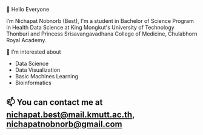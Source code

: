 👋 Hello Everyone
  
  I’m Nichapat Nobnorb (Best), I'm a student in Bachelor of Science Program in Health Data Science at King Mongkut's University of Technology Thonburi and Princess Srisavangavadhana College of Medicine, Chulabhorn Royal Academy.

👀 I’m interested about 

- Data Science
- Data Visualization
- Basic Machines Learning
- Bioinformatics

📫 You can contact me at nichapat.best@mail.kmutt.ac.th, nichapatnobnorb@gmail.com
- 
<!---
NichapatNobnorb/NichapatNobnorb is a ✨ special ✨ repository because its `README.md` (this file) appears on your GitHub profile.
You can click the Preview link to take a look at your changes.
--->
